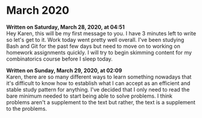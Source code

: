 # March 2020

**Written on Saturday, March 28, 2020, at 04:51**  
Hey Karen, this will be my first message to you. I have 3 minutes left to write so let's get to it. Work today went pretty well overall. I've been studying Bash and Git for the past few days but need to move on to working on homework assignments quickly. I will try to begin skimming content for my combinatorics course before I sleep today.

**Written on Sunday, March 29, 2020, at 02:09**  
Karen, there are so many different ways to learn something nowadays that it's difficult to know how to establish what I can accept as an efficient and stable study pattern for anything. I've decided that I only need to read the bare minimum needed to start being able to solve problems. I think problems aren't a supplement to the text but rather, the text is a supplement to the problems.
